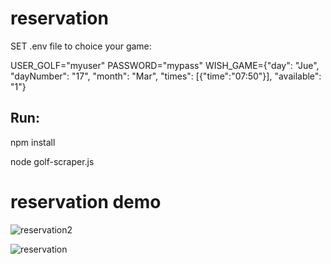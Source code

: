 # reservation

SET .env file to choice your game:

USER_GOLF="myuser"
PASSWORD="mypass"
WISH_GAME={"day": "Jue", "dayNumber": "17", "month": "Mar", "times": [{"time":"07:50"}], "available": "1"}

## Run:

npm install

node golf-scraper.js

# reservation demo

![reservation2](https://user-images.githubusercontent.com/17803024/158612410-a16aee7a-8f49-4208-94ce-8bafe80b3679.gif)

![reservation](https://user-images.githubusercontent.com/17803024/158511454-d3efef8f-d694-40f2-b7db-d393f6d9c769.gif)
